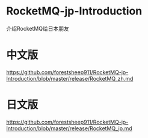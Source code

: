 # RocketMQ-jp-Introduction
介绍RocketMQ给日本朋友

# 中文版
https://github.com/forestsheep911/RocketMQ-jp-Introduction/blob/master/release/RocketMQ_zh.md

# 日文版
https://github.com/forestsheep911/RocketMQ-jp-Introduction/blob/master/release/RocketMQ_jp.md